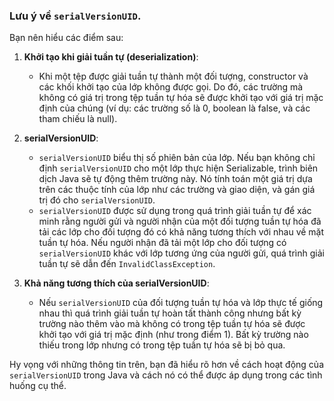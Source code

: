### Lưu ý về `serialVersionUID`. 

Bạn nên hiểu các điểm sau:

1. **Khởi tạo khi giải tuần tự (deserialization)**:
    - Khi một tệp được giải tuần tự thành một đối tượng, constructor và các khối khởi tạo của lớp không được gọi. Do đó, các trường mà không có giá trị trong tệp tuần tự hóa sẽ được khởi tạo với giá trị mặc định của chúng (ví dụ: các trường số là 0, boolean là false, và các tham chiếu là null).

2. **serialVersionUID**:
    - `serialVersionUID` biểu thị số phiên bản của lớp. Nếu bạn không chỉ định `serialVersionUID` cho một lớp thực hiện Serializable, trình biên dịch Java sẽ tự động thêm trường này. Nó tính toán một giá trị dựa trên các thuộc tính của lớp như các trường và giao diện, và gán giá trị đó cho `serialVersionUID`.
    - `serialVersionUID` được sử dụng trong quá trình giải tuần tự để xác minh rằng người gửi và người nhận của một đối tượng tuần tự hóa đã tải các lớp cho đối tượng đó có khả năng tương thích với nhau về mặt tuần tự hóa. Nếu người nhận đã tải một lớp cho đối tượng có `serialVersionUID` khác với lớp tương ứng của người gửi, quá trình giải tuần tự sẽ dẫn đến `InvalidClassException`.

3. **Khả năng tương thích của serialVersionUID**:
    - Nếu `serialVersionUID` của đối tượng tuần tự hóa và lớp thực tế giống nhau thì quá trình giải tuần tự hoàn tất thành công nhưng bất kỳ trường nào thêm vào mà không có trong tệp tuần tự hóa sẽ được khởi tạo với giá trị mặc định (như trong điểm 1). Bất kỳ trường nào thiếu trong lớp nhưng có trong tệp tuần tự hóa sẽ bị bỏ qua.

Hy vọng với những thông tin trên, bạn đã hiểu rõ hơn về cách hoạt động của `serialVersionUID` trong Java và cách nó có thể được áp dụng trong các tình huống cụ thể.